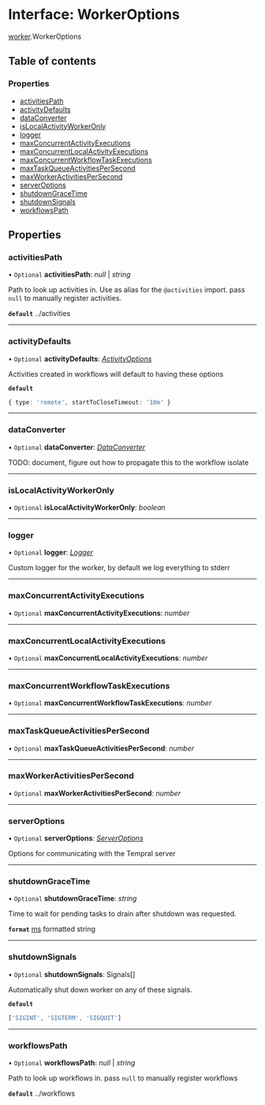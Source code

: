 # Interface: WorkerOptions

[worker](../modules/worker.md).WorkerOptions

## Table of contents

### Properties

- [activitiesPath](worker.workeroptions.md#activitiespath)
- [activityDefaults](worker.workeroptions.md#activitydefaults)
- [dataConverter](worker.workeroptions.md#dataconverter)
- [isLocalActivityWorkerOnly](worker.workeroptions.md#islocalactivityworkeronly)
- [logger](worker.workeroptions.md#logger)
- [maxConcurrentActivityExecutions](worker.workeroptions.md#maxconcurrentactivityexecutions)
- [maxConcurrentLocalActivityExecutions](worker.workeroptions.md#maxconcurrentlocalactivityexecutions)
- [maxConcurrentWorkflowTaskExecutions](worker.workeroptions.md#maxconcurrentworkflowtaskexecutions)
- [maxTaskQueueActivitiesPerSecond](worker.workeroptions.md#maxtaskqueueactivitiespersecond)
- [maxWorkerActivitiesPerSecond](worker.workeroptions.md#maxworkeractivitiespersecond)
- [serverOptions](worker.workeroptions.md#serveroptions)
- [shutdownGraceTime](worker.workeroptions.md#shutdowngracetime)
- [shutdownSignals](worker.workeroptions.md#shutdownsignals)
- [workflowsPath](worker.workeroptions.md#workflowspath)

## Properties

### activitiesPath

• `Optional` **activitiesPath**: *null* \| *string*

Path to look up activities in.
Use as alias for the `@activities` import.
pass `null` to manually register activities.

**`default`** ../activities

___

### activityDefaults

• `Optional` **activityDefaults**: [*ActivityOptions*](../modules/worker.md#activityoptions)

Activities created in workflows will default to having these options

**`default`** 
```ts
{ type: 'remote', startToCloseTimeout: '10m' }
```

___

### dataConverter

• `Optional` **dataConverter**: [*DataConverter*](worker.dataconverter.md)

TODO: document, figure out how to propagate this to the workflow isolate

___

### isLocalActivityWorkerOnly

• `Optional` **isLocalActivityWorkerOnly**: *boolean*

___

### logger

• `Optional` **logger**: [*Logger*](worker.logger.md)

Custom logger for the worker, by default we log everything to stderr

___

### maxConcurrentActivityExecutions

• `Optional` **maxConcurrentActivityExecutions**: *number*

___

### maxConcurrentLocalActivityExecutions

• `Optional` **maxConcurrentLocalActivityExecutions**: *number*

___

### maxConcurrentWorkflowTaskExecutions

• `Optional` **maxConcurrentWorkflowTaskExecutions**: *number*

___

### maxTaskQueueActivitiesPerSecond

• `Optional` **maxTaskQueueActivitiesPerSecond**: *number*

___

### maxWorkerActivitiesPerSecond

• `Optional` **maxWorkerActivitiesPerSecond**: *number*

___

### serverOptions

• `Optional` **serverOptions**: [*ServerOptions*](worker.serveroptions.md)

Options for communicating with the Tempral server

___

### shutdownGraceTime

• `Optional` **shutdownGraceTime**: *string*

Time to wait for pending tasks to drain after shutdown was requested.

**`format`** [ms](https://www.npmjs.com/package/ms) formatted string

___

### shutdownSignals

• `Optional` **shutdownSignals**: Signals[]

Automatically shut down worker on any of these signals.

**`default`** 
```ts
['SIGINT', 'SIGTERM', 'SIGQUIT']
```

___

### workflowsPath

• `Optional` **workflowsPath**: *null* \| *string*

Path to look up workflows in.
pass `null` to manually register workflows

**`default`** ../workflows
